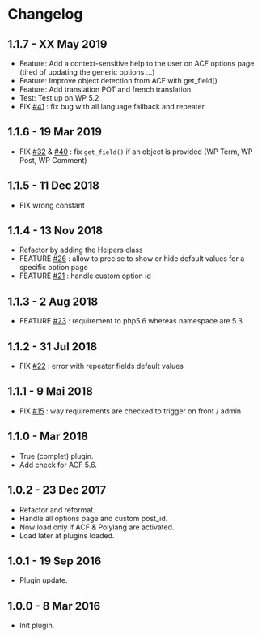 # Changelog

## 1.1.7 - XX May 2019
* Feature: Add a context-sensitive help to the user on ACF options page (tired of updating the generic options ...)
* Feature: Improve object detection from ACF with get_field()
* Feature: Add translation POT and french translation
* Test: Test up on WP 5.2
* FIX [#41](https://github.com/BeAPI/acf-options-for-polylang/issues/41) : fix bug with all language failback and repeater

## 1.1.6 - 19 Mar 2019
* FIX [#32](https://github.com/BeAPI/acf-options-for-polylang/issues/32) & [#40](https://github.com/BeAPI/acf-options-for-polylang/issues/40) : fix `get_field()` if an object is provided (WP Term, WP Post, WP Comment)

## 1.1.5 - 11 Dec 2018
* FIX wrong constant

## 1.1.4 - 13 Nov 2018
* Refactor by adding the Helpers class
* FEATURE [#26](https://github.com/BeAPI/acf-options-for-polylang/issues/26) : allow to precise to show or hide default values for a specific option page
* FEATURE [#21](https://github.com/BeAPI/acf-options-for-polylang/pull/21) : handle custom option id

## 1.1.3 - 2 Aug 2018
* FEATURE [#23](https://github.com/BeAPI/acf-options-for-polylang/pull/23) : requirement to php5.6 whereas namespace are 5.3

## 1.1.2 - 31 Jul 2018
* FIX [#22](https://github.com/BeAPI/acf-options-for-polylang/pull/22) : error with repeater fields default values

## 1.1.1 - 9 Mai 2018
* FIX [#15](https://github.com/BeAPI/acf-options-for-polylang/issues/15) : way requirements are checked to trigger on front / admin

## 1.1.0 - Mar 2018
* True (complet) plugin.
* Add check for ACF 5.6.

## 1.0.2 - 23 Dec 2017
* Refactor and reformat.
* Handle all options page and custom post_id.
* Now load only if ACF & Polylang are activated.
* Load later at plugins loaded.

## 1.0.1 - 19 Sep 2016
* Plugin update.

## 1.0.0 - 8 Mar 2016
* Init plugin.

